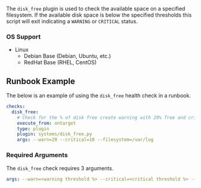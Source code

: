 The `disk_free` plugin is used to check the available space on a specified filesystem. If the available disk space is below the specified thresholds this script will exit indicating a `WARNING` or `CRITICAL` status.

### OS Support

  * Linux
    * Debian Base (Debian, Ubuntu, etc.)
    * RedHat Base (RHEL, CentOS)

## Runbook Example

The below is an example of using the `disk_free` health check in a runbook.

```yaml
checks:
  disk_free:
    # Check for the % of disk free create warning with 20% free and critical for 10% free
    execute_from: ontarget
    type: plugin
    plugin: systems/disk_free.py
    args: --warn=20 --critical=10 --filesystem=/var/log
```

### Required Arguments

The `disk_free` check requires 3 arguments.

```yaml
args: --warn=<warning threshold %> --critical=<critical threshold %> --filesystem=<filesystem to check>
```
